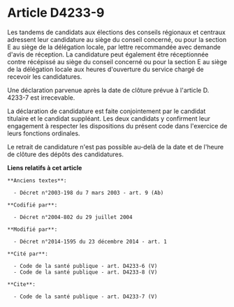 # Article D4233-9

Les tandems de candidats aux élections des conseils régionaux et centraux adressent leur candidature au siège du conseil
concerné, ou pour la section E au siège de la délégation locale, par lettre recommandée avec demande d'avis de réception. La
candidature peut également être réceptionnée contre récépissé au siège du conseil concerné ou pour la section E au siège de
la délégation locale aux heures d'ouverture du service chargé de recevoir les candidatures. 

Une déclaration parvenue après la date de clôture prévue à l'article D. 4233-7 est irrecevable. 

La déclaration de candidature est faite conjointement par le candidat titulaire et le candidat suppléant. Les deux candidats
y confirment leur engagement à respecter les dispositions du présent code dans l'exercice de leurs fonctions ordinales. 

Le retrait de candidature n'est pas possible au-delà de la date et de l'heure de clôture des dépôts des candidatures.

**Liens relatifs à cet article**

	**Anciens textes**:

	  - Décret n°2003-198 du 7 mars 2003 - art. 9 (Ab)

	**Codifié par**:

	  - Décret n°2004-802 du 29 juillet 2004

	**Modifié par**:

	  - Décret n°2014-1595 du 23 décembre 2014 - art. 1

	**Cité par**:

	  - Code de la santé publique - art. D4233-6 (V)
	  - Code de la santé publique - art. D4233-8 (V)

	**Cite**:

	  - Code de la santé publique - art. D4233-7 (V)
